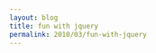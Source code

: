 ```yaml
---
layout: blog
title: fun with jquery
permalink: 2010/03/fun-with-jquery
---
```


<script src="https://gist.github.com/860775.js?file=approval-statuses.js"></script>
